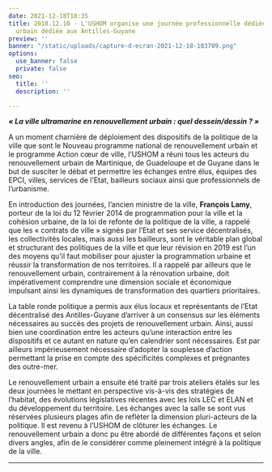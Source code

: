 ```yaml
---
date: 2021-12-18T18:35
title: 2018.12.10 - L'USHOM organise une journée professionnelle dédiée au renouvellement
  urbain dédiée aux Antilles-Guyane
preview: ''
banner: "/static/uploads/capture-d-ecran-2021-12-18-183709.png"
options:
  use_banner: false
  private: false
seo:
  title: ''
  description: ''

---
```

**_« La ville ultramarine en renouvellement urbain : quel dessein/dessin ? »_**

A un moment charnière de déploiement des dispositifs de la politique de la ville que sont le Nouveau programme national de renouvellement urbain et le programme Action cœur de ville, l’USHOM a réuni tous les acteurs du renouvellement urbain de Martinique, de Guadeloupe et de Guyane dans le but de susciter le débat et permettre les échanges entre élus, équipes des EPCI, villes, services de l’Etat, bailleurs sociaux ainsi que professionnels de l’urbanisme.

En introduction des journées, l’ancien ministre de la ville, **François Lamy**, porteur de la loi du 12 février 2014 de programmation pour la ville et la cohésion urbaine, de la loi de refonte de la politique de la ville, a rappelé que les « contrats de ville » signés par l’Etat et ses service décentralisés, les collectivités locales, mais aussi les bailleurs, sont le véritable plan global et structurant des politiques de la ville et que leur révision en 2019 est l’un des moyens qu’il faut mobiliser pour ajuster la programmation urbaine et réussir la transformation de nos territoires. Il a rappelé par ailleurs que le renouvellement urbain, contrairement à la rénovation urbaine, doit impérativement comprendre une dimension sociale et économique impulsant ainsi les dynamiques de transformation des quartiers prioritaires.

La table ronde politique a permis aux élus locaux et représentants de l’Etat décentralisé des Antilles-Guyane d’arriver à un consensus sur les éléments nécessaires au succès des projets de renouvellement urbain. Ainsi, aussi bien une coordination entre les acteurs qu’une interaction entre les dispositifs et ce autant en nature qu’en calendrier sont nécessaires. Est par ailleurs impérieusement nécessaire d’adopter la souplesse d’action permettant la prise en compte des spécificités complexes et prégnantes des outre-mer.

Le renouvellement urbain a ensuite été traité par trois ateliers étalés sur les deux journées le mettant en perspective vis-à-vis des stratégies de l’habitat, des évolutions législatives récentes avec les lois LEC et ELAN et du développement du territoire. Les échanges avec la salle se sont vus réservées plusieurs plages afin de refléter la dimension pluri-acteurs de la politique. Il est revenu à l’USHOM de clôturer les échanges. Le renouvellement urbain a donc pu être abordé de différentes façons et selon divers angles, afin de le considérer comme pleinement intégré à la politique de la ville.

***